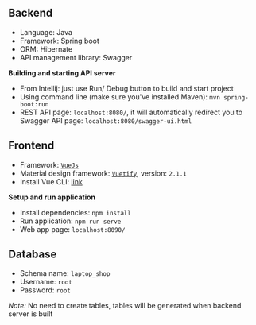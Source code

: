 ## Backend
- Language: Java
- Framework: Spring boot
- ORM: Hibernate
- API management library: Swagger

**Building and starting API server**
- From Intellij: just use Run/ Debug button to build and start project
- Using command line (make sure you've installed Maven): `mvn spring-boot:run`
- REST API page: `localhost:8080/`, it will automatically redirect you to Swagger API page: `localhost:8080/swagger-ui.html`

## Frontend
- Framework: [`VueJs`](https://vuejs.org/v2/guide/)
- Material design framework: [`Vuetify`](https://vuetifyjs.com/en/), version: `2.1.1`
- Install Vue CLI: [link](https://cli.vuejs.org/guide/installation.html)

**Setup and run application**
- Install dependencies: `npm install`
- Run application: `npm run serve`
- Web app page: `localhost:8090/`

## Database
- Schema name: `laptop_shop`
- Username: `root`
- Password: `root`

_Note:_ No need to create tables, tables will be generated when backend server is built